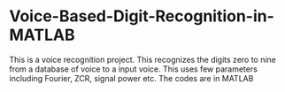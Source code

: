 # Voice-Based-Digit-Recognition-in-MATLAB
This is a voice recognition project. This recognizes the digits zero to nine from a database of voice to a input voice. This uses few parameters including Fourier, ZCR, signal power etc. The codes are in MATLAB
